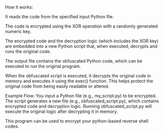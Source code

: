 How it works:

It reads the code from the specified input Python file.

The code is encrypted using the XOR operation with a randomly generated numeric key.

The encrypted code and the decryption logic (which includes the XOR key) are embedded into a new Python script that, when executed, decrypts and runs the original code.

The output file contains the obfuscated Python code, which can be executed to run the original program.

When the obfuscated script is executed, it decrypts the original code in memory and executes it using the exec() function. This helps protect the original code from being easily readable or altered.

Example Flow:
You input a Python file (e.g., my_script.py) to be encrypted.
The script generates a new file (e.g., obfuscated_script.py), which contains encrypted code and decryption logic.
Running obfuscated_script.py will execute the original logic after decrypting it in memory.

This program can be used to encrypt your python-based reverse shell codes.

